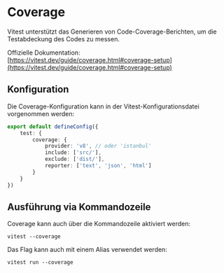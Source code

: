 # Coverage

Vitest unterstützt das Generieren von Code-Coverage-Berichten, um die Testabdeckung des Codes zu messen.

Offizielle Dokumentation: [https://vitest.dev/guide/coverage.html#coverage-setup](https://vitest.dev/guide/coverage.html#coverage-setup)

## Konfiguration

Die Coverage-Konfiguration kann in der Vitest-Konfigurationsdatei vorgenommen werden:

```typescript
export default defineConfig({
    test: {
        coverage: {
            provider: 'v8', // oder 'istanbul'
            include: ['src/'],
            exclude: ['dist/'],
            reporter: ['text', 'json', 'html']
        }
    }
})
```

## Ausführung via Kommandozeile

Coverage kann auch über die Kommandozeile aktiviert werden:

```shell
vitest --coverage
```

Das Flag kann auch mit einem Alias verwendet werden:

```shell
vitest run --coverage
``` 